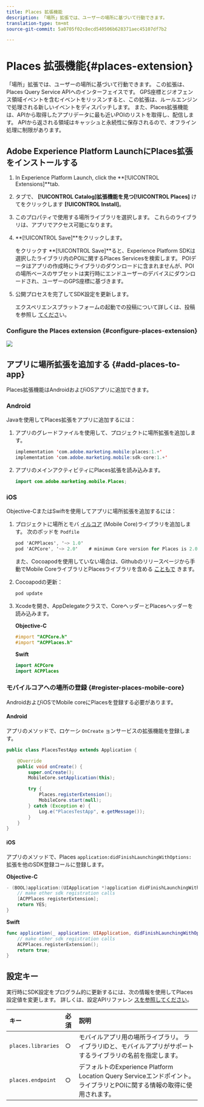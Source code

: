 ```yaml
---
title: Places 拡張機能
description: 「場所」拡張では、ユーザーの場所に基づいて行動できます。
translation-type: tm+mt
source-git-commit: 5a0705f02c8ecd540506b628371aec45107df7b2

---
```



# Places 拡張機能{#places-extension}

「場所」拡張では、ユーザーの場所に基づいて行動できます。 この拡張は、Places Query Service APIへのインターフェイスです。 GPS座標とジオフェンス領域イベントを含むイベントをリッスンすると、この拡張は、ルールエンジンで処理される新しいイベントをディスパッチします。 また、Places拡張機能は、APIから取得したアプリデータに最も近いPOIのリストを取得し、配信します。 APIから返される領域はキャッシュと永続性に保存されるので、オフライン処理に制限があります。

## Adobe Experience Platform LaunchにPlaces拡張をインストールする

1. In Experience Platform Launch, click the **[!UICONTROL Extensions]**tab.
1. タブで、 **[!UICONTROL Catalog]**拡張機能を見つ**[!UICONTROL Places]** けてをクリックします **[!UICONTROL Install]**。
1. このプロパティで使用する場所ライブラリを選択します。 これらのライブラリは、アプリでアクセス可能になります。
1. **[!UICONTROL Save]**をクリックします。

   をクリックす **[!UICONTROL Save]**ると、Experience Platform SDKは選択したライブラリ内のPOIに関するPlaces Servicesを検索します。 POIデータはアプリの作成時にライブラリのダウンロードに含まれませんが、POIの場所ベースのサブセットは実行時にエンドユーザーのデバイスにダウンロードされ、ユーザーのGPS座標に基づきます。

1. 公開プロセスを完了してSDK設定を更新します。

   エクスペリエンスプラットフォームの起動での投稿について詳しくは、投稿を参照し [てくださ](https://docs.adobelaunch.com/launch-reference/publishing)い。

### Configure the Places extension {#configure-places-extension}

![](//help/assets/places-extension.png)

## アプリに場所拡張を追加する {#add-places-to-app}

Places拡張機能はAndroidおよびiOSアプリに追加できます。

### Android

Javaを使用してPlaces拡張をアプリに追加するには：

1. アプリのグレードファイルを使用して、プロジェクトに場所拡張を追加します。

   ```java
   implementation 'com.adobe.marketing.mobile:places:1.+'
   implementation 'com.adobe.marketing.mobile:sdk-core:1.+'
   ```

1. アプリのメインアクティビティにPlaces拡張を読み込みます。

   ```java
   import com.adobe.marketing.mobile.Places;
   ```


### iOS

Objective-CまたはSwiftを使用してアプリに場所拡張を追加するには：

1. プロジェクトに場所とモバ [イルコア](https://aep-sdks.gitbook.io/docs/using-mobile-extensions/mobile-core) (Mobile Core)ライブラリを追加します。 次のポッドを `Podfile`

   ```objective-c
   pod 'ACPPlaces', '~> 1.0'
   pod 'ACPCore', '~> 2.0'    # minimum Core version for Places is 2.0.3
   ```

   また、Cocoapodを使用していない場合は、Githubのリリースページから手動でMobile CoreライブラリとPlacesライブラリを含める [こともで](https://github.com/Adobe-Marketing-Cloud/acp-sdks/releases/) きます。

1. Cocoapodの更新：

   ```objective-c
   pod update
   ```

1. Xcodeを開き、AppDelegateクラスで、CoreヘッダーとPlacesヘッダーを読み込みます。

   **Objective-C**

   ```objective-c
   #import "ACPCore.h"
   #import "ACPPlaces.h"
   ```

   **Swift**

   ```swift
   import ACPCore
   import ACPPlaces
   ```

### モバイルコアへの場所の登録 {#register-places-mobile-core}

AndroidおよびiOSでMobile coreにPlacesを登録する必要があります。

#### Android

アプリのメソッドで、ロケーシ `OnCreate` ョンサービスの拡張機能を登録します。

```java
public class PlacesTestApp extends Application {

    @Override
    public void onCreate() {
        super.onCreate();
        MobileCore.setApplication(this);

        try {
            Places.registerExtension();
            MobileCore.start(null);
        } catch (Exception e) {
            Log.e("PlacesTestApp", e.getMessage());
        }
    }
}
```

#### iOS

アプリのメソッドで、Places `application:didFinishLaunchingWithOptions:` 拡張を他のSDK登録コールに登録します。

**Objective-C**

```objective-c
- (BOOL)application:(UIApplication *)application didFinishLaunchingWithOptions:(NSDictionary *)launchOptions {
    // make other sdk registration calls
    [ACPPlaces registerExtension];    
    return YES;
}
```

**Swift**

```swift
func application(_ application: UIApplication, didFinishLaunchingWithOptions launchOptions: [UIApplication.LaunchOptionsKey: Any]?) -> Bool {
    // make other sdk registration calls
    ACPPlaces.registerExtension();
    return true;
}
```

## 設定キー

実行時にSDK設定をプログラム的に更新するには、次の情報を使用してPlaces設定値を変更します。 詳しくは、設定APIリファレン [スを参照してください](https://aep-sdks.gitbook.io/docs/using-mobile-extensions/mobile-core/configuration/configuration-api-reference)。

| キー | 必須 | 説明 |
| :--- | :--- | :--- |
| `places.libraries` | ○ | モバイルアプリ用の場所ライブラリ。 ライブラリIDと、モバイルアプリがサポートするライブラリの名前を指定します。 |
| `places.endpoint` | ○ | デフォルトのExperience Platform Location Query Serviceエンドポイント。ライブラリとPOIに関する情報の取得に使用されます。 |

